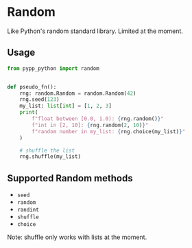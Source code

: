 # Random

Like Python's random standard library. Limited at the moment.

## Usage

```python
from pypp_python import random


def pseudo_fn():
    rng: random.Random = random.Random(42)
    rng.seed(123)
    my_list: list[int] = [1, 2, 3]
    print(
        f"float between [0.0, 1.0): {rng.random()}"
        f"int in [2, 10]: {rng.random(2, 10)}"
        f"random number in my_list: {rng.choice(my_list)}"
    )

    # shuffle the list
    rng.shuffle(my_list)
```

## Supported Random methods

- `seed`
- `random`
- `randint`
- `shuffle`
- `choice`

Note: shuffle only works with lists at the moment.
